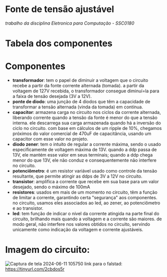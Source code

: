 # Fonte de tensão ajustável
*trabalho da disciplina Eletronica para Computação - SSC0180*
# Tabela dos componentes

# Componentes
- **transformador**: tem o papel de diminuir a voltagem que o circuito recebe a partir da fonte corrente alternada (tomada). a partir da voltagem de 127V recebida, o transformador consegue diminuí=la para a faixa de tensão desejada (3V a 12V).
- **ponte de diodo**: uma junção de 4 diodos que têm a capacidade de transformar a tensão alternada (vinda da tomada) em contínua.
- **capacitor**: armazena carga no circuito nos ciclos da corrente alternada, liberando corrente quando a tensão da fonte é menor do que a tensão interna. ele descarrega sua carga armazenada quando há a inversão do ciclo no circuito. com base em cálculos de um ripple de 10%, chegamos próximos do valor comercial de 470uF de capacitância, usando um capacitor com esse valor no projeto.
- **diodo zener**: tem o intuito de regular a corrente máxima, sendo o usado especificamente de voltagem máxima de 13V. quando a ddp passa de 13V, ele mantém esse valor em seus terminais; quando a ddp chega menor do que 13V, ele não conduz e consequentemente não interfere no circuito.
- **potenciômetro**: é um resistor variável usado como controle da tensão resultante, que permite atingir as ddps de 3V a 12V no circuito.
- **transistor**: amplifica a corrente que recebe em sua base para um valor desejado, sendo o máximo de 100mA
- **resistores**: usados em mais de um momento no circuito, têm a função de limitar a corrente, garantindo certa "segurança" aos componentes. no circuito, usamos eles associados ao led, ao zener, ao potenciômetro e ao transistor.
- **led**: tem função de indicar o nível da corrente atingida na parte final do circuito, brilhando mais quando a voltagem e a corrente são maiores. de modo geral, não interfere nos valores obtidos no circuito, servindo unicamente como indicação da voltagem e corrente ajustáveis.

# Imagem do circuito:
![Captura de tela 2024-06-11 105750](https://github.com/danieljmanzano/fonte-de-tensao-ajustavel/assets/162331747/e3c710aa-9977-4a19-93ae-4c3c98ba290d)
link para o falstad: https://tinyurl.com/2cbdos5r



